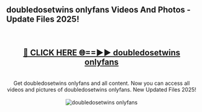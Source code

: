 <h2>doubledosetwins onlyfans Videos And Photos - Update Files 2025!</h2>
<br>
<div align="center">
<h2><a href="https://linkcuts.com/hfmhzwbr" rel="nofollow">🔴 CLICK HERE 🌐==►► doubledosetwins onlyfans</a></h2>
<br>
Get doubledosetwins onlyfans and all content. Now you can access all videos and pictures of doubledosetwins onlyfans. New Updated Files 2025!
<br>
<br>
<a href="https://linkcuts.com/hfmhzwbr" rel="nofollow" data-target="animated-image.originalLink"><img src="https://i.ibb.co.com/WyWwxjT/player-gif2.gif" alt="doubledosetwins onlyfans" style="max-width: 100%; display: inline-block;" data-target="animated-image.originalImage"></a>
</div>
<br>